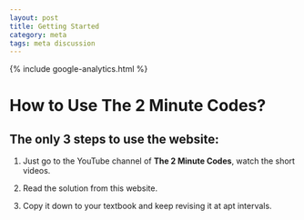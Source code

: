 ```yaml
---
layout: post
title: Getting Started
category: meta
tags: meta discussion
---
```

{% include google-analytics.html %}


# How to Use The 2 Minute Codes?

## The only 3 steps to use the website:

1. Just go to the YouTube channel of **The 2 Minute Codes**, watch the short videos.

2. Read the solution from this website.

3. Copy it down to your textbook and keep revising it at apt intervals.
